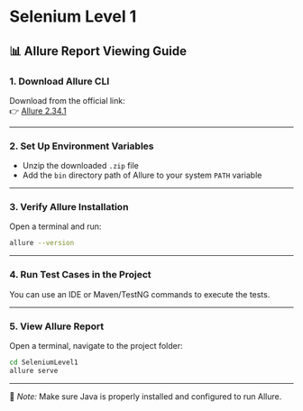 # Selenium Level 1

## 📊 Allure Report Viewing Guide

### 1. Download Allure CLI
Download from the official link:  
👉 [Allure 2.34.1](https://github.com/allure-framework/allure2/releases/download/2.34.1/allure-2.34.1.zip)

---

### 2. Set Up Environment Variables
- Unzip the downloaded `.zip` file
- Add the `bin` directory path of Allure to your system `PATH` variable

---

### 3. Verify Allure Installation
Open a terminal and run:
```bash
allure --version
```

---

### 4. Run Test Cases in the Project
You can use an IDE or Maven/TestNG commands to execute the tests.

---

### 5. View Allure Report
Open a terminal, navigate to the project folder:
```bash
cd SeleniumLevel1
allure serve
```

---

📝 *Note:* Make sure Java is properly installed and configured to run Allure.